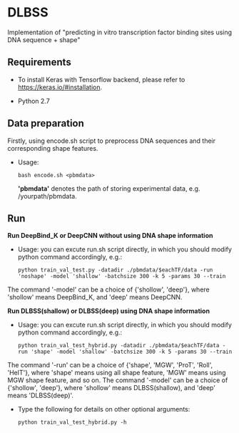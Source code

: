 # DLBSS
Implementation of "predicting in vitro transcription factor binding sites using DNA sequence + shape"

## Requirements

+ To install Keras with Tensorflow backend, please refer to https://keras.io/#installation. 

+ Python 2.7

## Data preparation
Firstly, using encode.sh script to preprocess DNA sequences and their corresponding shape features.
+ Usage:
  ```
  bash encode.sh <pbmdata>
  ```
  **'pbmdata'** denotes the path of storing experimental data, e.g. /yourpath/pbmdata.

## Run 
**Run DeepBind_K or DeepCNN without using DNA shape information**
+ Usage: you can excute run.sh script directly, in which you should modify python command accordingly, e.g.:
  ```
  python train_val_test.py -datadir ./pbmdata/$eachTF/data -run 'noshape' -model 'shallow' -batchsize 300 -k 5 -params 30 --train
  ```
 The command '-model' can be a choice of {'shollow', 'deep'}, where 'shollow' means DeepBind_K, and 'deep' means DeepCNN.
 
**Run DLBSS(shallow) or DLBSS(deep) using DNA shape information**
+ Usage: you can excute run.sh script directly, in which you should modify python command accordingly, e.g.:
  ```
  python train_val_test_hybrid.py -datadir ./pbmdata/$eachTF/data -run 'shape' -model 'shallow' -batchsize 300 -k 5 -params 30 --train
  ```
The command '-run' can be a choice of {'shape', 'MGW', 'ProT', 'Roll', 'HelT'}, where 'shape' means using all shape feature, 'MGW' means using MGW shape feature, and so on.
The command '-model' can be a choice of {'shollow', 'deep'}, where 'shollow' means DLBSS(shallow), and 'deep' means 'DLBSS(deep)'.

+ Type the following for details on other optional arguments:
	```
  python train_val_test_hybrid.py -h
	```
